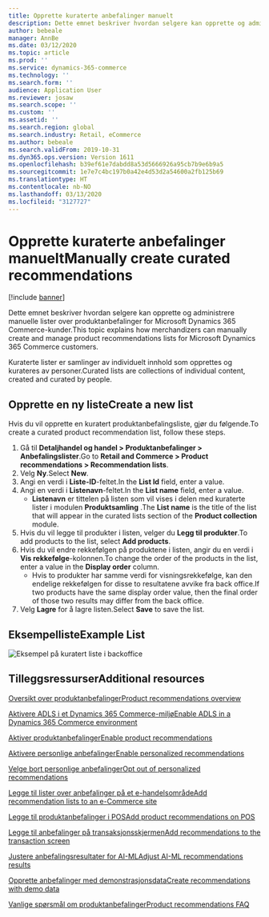 ```yaml
---
title: Opprette kuraterte anbefalinger manuelt
description: Dette emnet beskriver hvordan selgere kan opprette og administrere manuelle produktlister for Microsoft Dynamics 365 Commerce-kunder.
author: bebeale
manager: AnnBe
ms.date: 03/12/2020
ms.topic: article
ms.prod: ''
ms.service: dynamics-365-commerce
ms.technology: ''
ms.search.form: ''
audience: Application User
ms.reviewer: josaw
ms.search.scope: ''
ms.custom: ''
ms.assetid: ''
ms.search.region: global
ms.search.industry: Retail, eCommerce
ms.author: bebeale
ms.search.validFrom: 2019-10-31
ms.dyn365.ops.version: Version 1611
ms.openlocfilehash: b39ef61e7dabdd8a53d5666926a95cb7b9e6b9a5
ms.sourcegitcommit: 1e7e7c4bc197b0a42e4d53d2a54600a2fb125b69
ms.translationtype: HT
ms.contentlocale: nb-NO
ms.lasthandoff: 03/13/2020
ms.locfileid: "3127727"
---
```

# <a name="manually-create-curated-recommendations"></a><span data-ttu-id="7f54e-103">Opprette kuraterte anbefalinger manuelt</span><span class="sxs-lookup"><span data-stu-id="7f54e-103">Manually create curated recommendations</span></span>

[!include [banner](includes/banner.md)]

<span data-ttu-id="7f54e-104">Dette emnet beskriver hvordan selgere kan opprette og administrere manuelle lister over produktanbefalinger for Microsoft Dynamics 365 Commerce-kunder.</span><span class="sxs-lookup"><span data-stu-id="7f54e-104">This topic explains how merchandizers can manually create and manage product recommendations lists for Microsoft Dynamics 365 Commerce customers.</span></span>

<span data-ttu-id="7f54e-105">Kuraterte lister er samlinger av individuelt innhold som opprettes og kurateres av personer.</span><span class="sxs-lookup"><span data-stu-id="7f54e-105">Curated lists are collections of individual content, created and curated by people.</span></span>  

## <a name="create-a-new-list"></a><span data-ttu-id="7f54e-106">Opprette en ny liste</span><span class="sxs-lookup"><span data-stu-id="7f54e-106">Create a new list</span></span>

<span data-ttu-id="7f54e-107">Hvis du vil opprette en kuratert produktanbefalingsliste, gjør du følgende.</span><span class="sxs-lookup"><span data-stu-id="7f54e-107">To create a curated product recommendation list, follow these steps.</span></span>

1. <span data-ttu-id="7f54e-108">Gå til **Detaljhandel og handel &gt; Produktanbefalinger &gt; Anbefalingslister**.</span><span class="sxs-lookup"><span data-stu-id="7f54e-108">Go to **Retail and Commerce &gt; Product recommendations &gt; Recommendation lists**.</span></span>
1. <span data-ttu-id="7f54e-109">Velg **Ny**.</span><span class="sxs-lookup"><span data-stu-id="7f54e-109">Select **New**.</span></span>
1. <span data-ttu-id="7f54e-110">Angi en verdi i **Liste-ID**-feltet.</span><span class="sxs-lookup"><span data-stu-id="7f54e-110">In the **List Id** field, enter a value.</span></span>
1. <span data-ttu-id="7f54e-111">Angi en verdi i **Listenavn**-feltet.</span><span class="sxs-lookup"><span data-stu-id="7f54e-111">In the **List name** field, enter a value.</span></span>
    - <span data-ttu-id="7f54e-112">**Listenavn** er tittelen på listen som vil vises i delen med kuraterte lister i modulen **Produktsamling** .</span><span class="sxs-lookup"><span data-stu-id="7f54e-112">The **List name** is the title of the list that will appear in the curated lists section of the **Product collection** module.</span></span>
1. <span data-ttu-id="7f54e-113">Hvis du vil legge til produkter i listen, velger du **Legg til produkter**.</span><span class="sxs-lookup"><span data-stu-id="7f54e-113">To add products to the list, select **Add products**.</span></span>
1. <span data-ttu-id="7f54e-114">Hvis du vil endre rekkefølgen på produktene i listen, angir du en verdi i **Vis rekkefølge**-kolonnen.</span><span class="sxs-lookup"><span data-stu-id="7f54e-114">To change the order of the products in the list, enter a value in the **Display order** column.</span></span>
    - <span data-ttu-id="7f54e-115">Hvis to produkter har samme verdi for visningsrekkefølge, kan den endelige rekkefølgen for disse to resultatene avvike fra back office.</span><span class="sxs-lookup"><span data-stu-id="7f54e-115">If two products have the same display order value, then the final order of those two results may differ from the back office.</span></span>
1. <span data-ttu-id="7f54e-116">Velg **Lagre** for å lagre listen.</span><span class="sxs-lookup"><span data-stu-id="7f54e-116">Select **Save** to save the list.</span></span>

## <a name="example-list"></a><span data-ttu-id="7f54e-117">Eksempelliste</span><span class="sxs-lookup"><span data-stu-id="7f54e-117">Example List</span></span>

![Eksempel på kuratert liste i backoffice](./media/examplecuratedrecolist.png)

## <a name="additional-resources"></a><span data-ttu-id="7f54e-119">Tilleggsressurser</span><span class="sxs-lookup"><span data-stu-id="7f54e-119">Additional resources</span></span>

[<span data-ttu-id="7f54e-120">Oversikt over produktanbefalinger</span><span class="sxs-lookup"><span data-stu-id="7f54e-120">Product recommendations overview</span></span>](product-recommendations.md)

[<span data-ttu-id="7f54e-121">Aktivere ADLS i et Dynamics 365 Commerce-miljø</span><span class="sxs-lookup"><span data-stu-id="7f54e-121">Enable ADLS in a Dynamics 365 Commerce environment</span></span>](enable-adls-environment.md)

[<span data-ttu-id="7f54e-122">Aktiver produktanbefalinger</span><span class="sxs-lookup"><span data-stu-id="7f54e-122">Enable product recommendations</span></span>](enable-product-recommendations.md)

[<span data-ttu-id="7f54e-123">Aktivere personlige anbefalinger</span><span class="sxs-lookup"><span data-stu-id="7f54e-123">Enable personalized recommendations</span></span>](personalized-recommendations.md)

[<span data-ttu-id="7f54e-124">Velge bort personlige anbefalinger</span><span class="sxs-lookup"><span data-stu-id="7f54e-124">Opt out of personalized recommendations</span></span>](personalization-gdpr.md)

[<span data-ttu-id="7f54e-125">Legge til lister over anbefalinger på et e-handelsområde</span><span class="sxs-lookup"><span data-stu-id="7f54e-125">Add recommendation lists to an e-Commerce site</span></span>](add-reco-list-to-page.md)

[<span data-ttu-id="7f54e-126">Legge til produktanbefalinger i POS</span><span class="sxs-lookup"><span data-stu-id="7f54e-126">Add product recommendations on POS</span></span>](product.md)

[<span data-ttu-id="7f54e-127">Legge til anbefalinger på transaksjonsskjermen</span><span class="sxs-lookup"><span data-stu-id="7f54e-127">Add recommendations to the transaction screen</span></span>](add-recommendations-control-pos-screen.md)

[<span data-ttu-id="7f54e-128">Justere anbefalingsresultater for AI-ML</span><span class="sxs-lookup"><span data-stu-id="7f54e-128">Adjust AI-ML recommendations results</span></span>](modify-product-recommendation-results.md)

[<span data-ttu-id="7f54e-129">Opprette anbefalinger med demonstrasjonsdata</span><span class="sxs-lookup"><span data-stu-id="7f54e-129">Create recommendations with demo data</span></span>](product-recommendations-demo-data.md)

[<span data-ttu-id="7f54e-130">Vanlige spørsmål om produktanbefalinger</span><span class="sxs-lookup"><span data-stu-id="7f54e-130">Product recommendations FAQ</span></span>](faq-recommendations.md)

